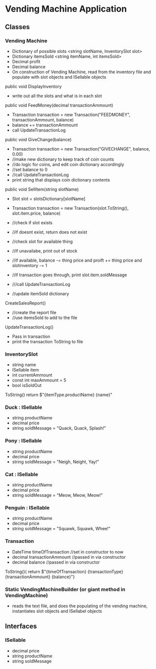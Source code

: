 # Vending Machine Application

## Classes

### Vending Machine
- Dictionary of possible slots <string slotName, InventorySlot slot>
- Dictionary itemsSold <string itemName, int itemsSold>
- Decimal profit
- Decimal balance
- On construction of Vending Machine, read from the inventory file and populate with slot objects and ISellable objects

public void DisplayInventory
- write out all the slots and what is in each slot

public void FeedMoney(decimal transactionAmmount)
- Transaction transaction = new Transaction("FEEDMONEY", transactionAmmount, balance)
- balance += transactionAmmount
- call UpdateTransactionLog

public void GiveChange(balance)
- Transaction transaction = new Transaction("GIVECHANGE", balance, 0.00)
- //make new dictionary to keep track of coin counts
- //do logic for coins, and edit coin dictionary accordingly
- //set balance to 0
- //call UpdateTransactionLog
- print string that displays coin dictionary contents

public void SellItem(string slotName)
- Slot slot = slotsDictionary[slotName]
- Transaction transaction = new Transaction(slot.ToString(), slot.item.price, balance)
- //check if slot exists
- //if doesnt exist, return does not exist

- //check slot for available thing
- //if unavailabe, print out of stock

- //if available, balance -= thing price and proift += thing price and slotinventory -= 1
- //if transaction goes through, print slot.item.soldMessage
- ///call UpdateTransactionLog
- //update itemSold dictionary

CreateSalesReport()
- //create the report file
- //use itemsSold to add to the file

UpdateTransactionLog()
- Pass in transaction
- print the transaction ToString to file

### InventorySlot
- string name
- ISellable item
- int currentAmmount
- const int maxAmmount = 5
- bool isSoldOut

ToString()
return $"{itemType.productName} {name}"

### Duck : ISellable
- string productName
- decimal price
- string soldMessage = "Quack, Quack, Splash!"

### Pony : ISellable
- string productName
- decimal price
- string soldMessage = "Neigh, Neight, Yay!"

### Cat : ISellable
- string productName
- decimal price
- string soldMessage = "Meow, Meow, Meow!"

### Penguin : ISellable
- string productName
- decimal price
- string soldMessage = "Squawk, Squawk, Whee!"

### Transaction
- DateTime timeOfTransaction //set in constructor to now
- decimal transactionAmmount //passed in via constructor
- decimal balance //passed in via constructor

ToString(){ return $"{timeOfTransaction} {transactionType} {transactionAmmount} {balance}"}

### Static VendingMachineBuilder (or giant method in VendingMachine)
- reads the text file, and does the populating of the vending machine, instantiates slot objects and ISellabel objects

## Interfaces

### ISellable
- decimal price
- string productName
- string soldMessage